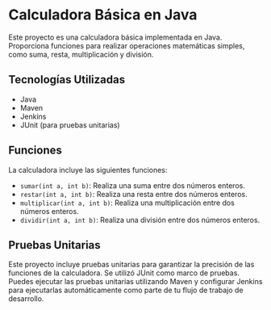 # Calculadora Básica en Java

Este proyecto es una calculadora básica implementada en Java. Proporciona funciones para realizar operaciones matemáticas simples, como suma, resta, multiplicación y división.

## Tecnologías Utilizadas

- Java
- Maven
- Jenkins
- JUnit (para pruebas unitarias)

## Funciones

La calculadora incluye las siguientes funciones:

- `sumar(int a, int b)`: Realiza una suma entre dos números enteros.
- `restar(int a, int b)`: Realiza una resta entre dos números enteros.
- `multiplicar(int a, int b)`: Realiza una multiplicación entre dos números enteros.
- `dividir(int a, int b)`: Realiza una división entre dos números enteros.

## Pruebas Unitarias

Este proyecto incluye pruebas unitarias para garantizar la precisión de las funciones de la calculadora. Se utilizó JUnit como marco de pruebas. Puedes ejecutar las pruebas unitarias utilizando Maven y configurar Jenkins para ejecutarlas automáticamente como parte de tu flujo de trabajo de desarrollo.

